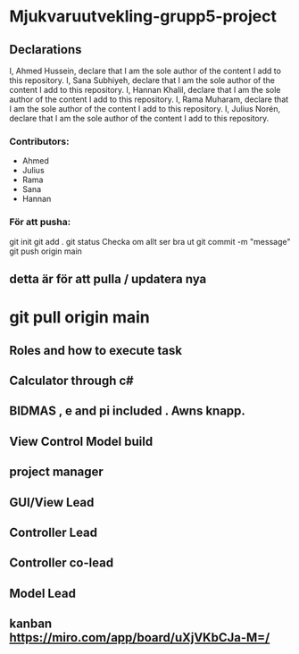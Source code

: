 # Mjukvaruutvekling-grupp5-project

## Declarations
I, Ahmed Hussein, declare that I am the sole author of the content I add to this repository. 
I, Sana Subhiyeh, declare that I am the sole author of the content I add to this repository.
I, Hannan Khalil, declare that I am the sole author of the content I add to this repository.
I, Rama Muharam, declare that I am the sole author of the content I add to this repository.
I, Julius Norén, declare that I am the sole author of the content I add to this repository.


### Contributors: 
- Ahmed 
- Julius 
- Rama 
- Sana 
- Hannan 

### För att pusha: 
git init 
git add . 
git status      Checka om allt ser bra ut
git commit -m "message" 
git push origin main 

## detta är för att pulla / updatera nya

# git pull origin main 

###

## Roles and how to execute task 
##  Calculator through c#  
##  BIDMAS  , e and pi included . Awns knapp.
## View Control Model build 

## project manager
## GUI/View Lead
## Controller Lead
## Controller co-lead
## Model Lead


## kanban https://miro.com/app/board/uXjVKbCJa-M=/
